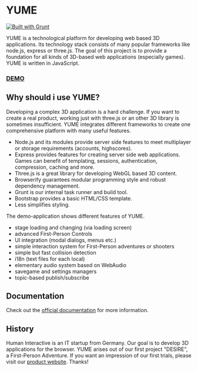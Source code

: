# YUME

[![Built with Grunt](https://cdn.gruntjs.com/builtwith.png)](http://gruntjs.com/)

YUME is a technological platform for developing web based 3D applications. Its technology stack consists of many popular frameworks like node.js, express or three.js. The goal of this project is to provide a foundation for all kinds of 3D-based web applications (especially games). YUME is written in JavaScript.

### [DEMO](http://yume.human-interactive.org/)

## Why should i use YUME?

Developing a complex 3D application is a hard challenge. If you want to create a real product, working just with three.js or an other 3D library is sometimes insufficient. YUME integrates different frameworks to create one comprehensive platform with many useful features.

- Node.js and its modules provide server side features to meet multiplayer or storage requirements (accounts, highscores).
- Express provides features for creating server side web applications. Games can benefit of templating, sessions, authentication, compression, caching and more.
- Three.js is a great library for developing WebGL based 3D content.
- Browserify guarantees modular programming style and robust dependency management.
- Grunt is our internal task runner and build tool.
- Bootstrap provides a basic HTML/CSS template.
- Less simplifies styling.

The demo-application shows different features of YUME.

- stage loading and changing (via loading screen)
- advanced First-Person Controls
- UI integration (modal dialogs, menus etc.)
- simple interaction system for First-Person adventures or shooters
- simple but fast collision detection
- i18n (text files for each local)
- elementary audio system based on WebAudio
- savegame and settings managers
- topic-based publish/subscribe

## Documentation

Check out the [official documentation](https://github.com/Mugen87/yume/wiki) for more information.

## History

Human Interactive is an IT startup from Germany. Our goal is to develop 3D applications for the browser. YUME arises out of our first project "DESIRE", a First-Person Adventure. If you want an impression of our first trials, please visit our [product website](http://www.desire-the-game.com/). Thanks!